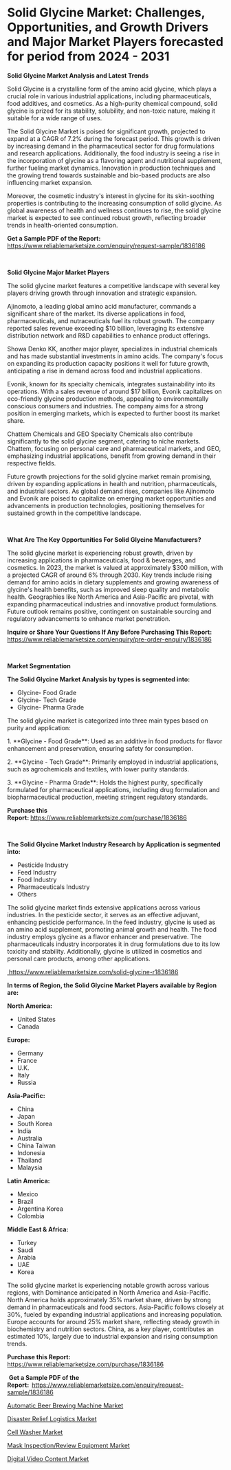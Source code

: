 <p><h1>Solid Glycine Market: Challenges, Opportunities, and Growth Drivers and Major Market Players forecasted for period from 2024 - 2031</h1></p><p><strong>Solid Glycine Market Analysis and Latest Trends</strong></p>
<p><p>Solid Glycine is a crystalline form of the amino acid glycine, which plays a crucial role in various industrial applications, including pharmaceuticals, food additives, and cosmetics. As a high-purity chemical compound, solid glycine is prized for its stability, solubility, and non-toxic nature, making it suitable for a wide range of uses.</p><p>The Solid Glycine Market is poised for significant growth, projected to expand at a CAGR of 7.2% during the forecast period. This growth is driven by increasing demand in the pharmaceutical sector for drug formulations and research applications. Additionally, the food industry is seeing a rise in the incorporation of glycine as a flavoring agent and nutritional supplement, further fueling market dynamics. Innovation in production techniques and the growing trend towards sustainable and bio-based products are also influencing market expansion.</p><p>Moreover, the cosmetic industry's interest in glycine for its skin-soothing properties is contributing to the increasing consumption of solid glycine. As global awareness of health and wellness continues to rise, the solid glycine market is expected to see continued robust growth, reflecting broader trends in health-oriented consumption.</p></p>
<p><strong>Get a Sample PDF of the Report:&nbsp;</strong> <a href="https://www.reliablemarketsize.com/enquiry/request-sample/1836186?utm_campaign=1105&utm_medium=2&utm_source=Github&utm_content=ia&utm_term=19112024&utm_id=solid-glycine">https://www.reliablemarketsize.com/enquiry/request-sample/1836186</a></p>
<p>&nbsp;</p>
<p><strong>Solid Glycine Major Market Players</strong></p>
<p><p>The solid glycine market features a competitive landscape with several key players driving growth through innovation and strategic expansion. </p><p>Ajinomoto, a leading global amino acid manufacturer, commands a significant share of the market. Its diverse applications in food, pharmaceuticals, and nutraceuticals fuel its robust growth. The company reported sales revenue exceeding $10 billion, leveraging its extensive distribution network and R&D capabilities to enhance product offerings.</p><p>Showa Denko KK, another major player, specializes in industrial chemicals and has made substantial investments in amino acids. The company's focus on expanding its production capacity positions it well for future growth, anticipating a rise in demand across food and industrial applications.</p><p>Evonik, known for its specialty chemicals, integrates sustainability into its operations. With a sales revenue of around $17 billion, Evonik capitalizes on eco-friendly glycine production methods, appealing to environmentally conscious consumers and industries. The company aims for a strong position in emerging markets, which is expected to further boost its market share.</p><p>Chattem Chemicals and GEO Specialty Chemicals also contribute significantly to the solid glycine segment, catering to niche markets. Chattem, focusing on personal care and pharmaceutical markets, and GEO, emphasizing industrial applications, benefit from growing demand in their respective fields.</p><p>Future growth projections for the solid glycine market remain promising, driven by expanding applications in health and nutrition, pharmaceuticals, and industrial sectors. As global demand rises, companies like Ajinomoto and Evonik are poised to capitalize on emerging market opportunities and advancements in production technologies, positioning themselves for sustained growth in the competitive landscape.</p></p>
<p>&nbsp;</p>
<p><strong>What Are The Key Opportunities For Solid Glycine Manufacturers?</strong></p>
<p><p>The solid glycine market is experiencing robust growth, driven by increasing applications in pharmaceuticals, food & beverages, and cosmetics. In 2023, the market is valued at approximately $300 million, with a projected CAGR of around 6% through 2030. Key trends include rising demand for amino acids in dietary supplements and growing awareness of glycine's health benefits, such as improved sleep quality and metabolic health. Geographies like North America and Asia-Pacific are pivotal, with expanding pharmaceutical industries and innovative product formulations. Future outlook remains positive, contingent on sustainable sourcing and regulatory advancements to enhance market penetration.</p></p>
<p><strong>Inquire or Share Your Questions If Any Before Purchasing This Report:</strong> <a href="https://www.reliablemarketsize.com/enquiry/pre-order-enquiry/1836186?utm_campaign=1105&utm_medium=2&utm_source=Github&utm_content=ia&utm_term=19112024&utm_id=solid-glycine">https://www.reliablemarketsize.com/enquiry/pre-order-enquiry/1836186</a></p>
<p>&nbsp;</p>
<p><strong>Market Segmentation</strong></p>
<p><strong>The Solid Glycine Market Analysis by types is segmented into:</strong></p>
<p><ul><li>Glycine- Food Grade</li><li>Glycine- Tech Grade</li><li>Glycine- Pharma Grade</li></ul></p>
<p><p>The solid glycine market is categorized into three main types based on purity and application: </p><p>1. **Glycine - Food Grade**: Used as an additive in food products for flavor enhancement and preservation, ensuring safety for consumption. </p><p>2. **Glycine - Tech Grade**: Primarily employed in industrial applications, such as agrochemicals and textiles, with lower purity standards. </p><p>3. **Glycine - Pharma Grade**: Holds the highest purity, specifically formulated for pharmaceutical applications, including drug formulation and biopharmaceutical production, meeting stringent regulatory standards.</p></p>
<p><strong>Purchase this Report:&nbsp;</strong><a href="https://www.reliablemarketsize.com/purchase/1836186?utm_campaign=1105&utm_medium=2&utm_source=Github&utm_content=ia&utm_term=19112024&utm_id=solid-glycine">https://www.reliablemarketsize.com/purchase/1836186</a></p>
<p>&nbsp;</p>
<p><strong>The Solid Glycine Market Industry Research by Application is segmented into:</strong></p>
<p><ul><li>Pesticide Industry</li><li>Feed Industry</li><li>Food Industry</li><li>Pharmaceuticals Industry</li><li>Others</li></ul></p>
<p><p>The solid glycine market finds extensive applications across various industries. In the pesticide sector, it serves as an effective adjuvant, enhancing pesticide performance. In the feed industry, glycine is used as an amino acid supplement, promoting animal growth and health. The food industry employs glycine as a flavor enhancer and preservative. The pharmaceuticals industry incorporates it in drug formulations due to its low toxicity and stability. Additionally, glycine is utilized in cosmetics and personal care products, among other applications.</p></p>
<p><a href="https://www.reliablemarketsize.com/solid-glycine-r1836186?utm_campaign=1105&utm_medium=2&utm_source=Github&utm_content=ia&utm_term=19112024&utm_id=solid-glycine">&nbsp;https://www.reliablemarketsize.com/solid-glycine-r1836186</a></p>
<p><strong>In terms of Region, the Solid Glycine Market Players available by Region are:</strong></p>
<p>
    <p> <strong> North America: </strong>
        <ul>
            <li>United States</li>
            <li>Canada</li>
        </ul>
        </p> 
    <p> <strong> Europe: </strong>
        <ul>
            <li>Germany</li>
            <li>France</li>
            <li>U.K.</li>
            <li>Italy</li>
            <li>Russia</li>
        </ul>
        </p> 
    <p> <strong> Asia-Pacific: </strong>
        <ul>
            <li>China</li>
            <li>Japan</li>
            <li>South Korea</li>
            <li>India</li>
            <li>Australia</li>
            <li>China Taiwan</li>
            <li>Indonesia</li>
            <li>Thailand</li>
            <li>Malaysia</li>
        </ul>
        </p> 
    <p> <strong> Latin America: </strong>
        <ul>
            <li>Mexico</li>
            <li>Brazil</li>
            <li>Argentina Korea</li>
            <li>Colombia</li>
        </ul>
        </p> 
    <p> <strong> Middle East & Africa: </strong>
        <ul>
            <li>Turkey</li>
            <li>Saudi</li>
            <li>Arabia</li>
            <li>UAE</li>
            <li>Korea</li>
        </ul>
    </p>
    </p>
<p><p>The solid glycine market is experiencing notable growth across various regions, with Dominance anticipated in North America and Asia-Pacific. North America holds approximately 35% market share, driven by strong demand in pharmaceuticals and food sectors. Asia-Pacific follows closely at 30%, fueled by expanding industrial applications and increasing population. Europe accounts for around 25% market share, reflecting steady growth in biochemistry and nutrition sectors. China, as a key player, contributes an estimated 10%, largely due to industrial expansion and rising consumption trends.</p></p>
<p><strong>Purchase this Report: </strong><a href="https://www.reliablemarketsize.com/purchase/1836186?utm_campaign=1105&utm_medium=2&utm_source=Github&utm_content=ia&utm_term=19112024&utm_id=solid-glycine">https://www.reliablemarketsize.com/purchase/1836186</a></p>
<p>&nbsp;<strong>Get a Sample PDF of the Report:&nbsp;&nbsp;</strong><a href="https://www.reliablemarketsize.com/enquiry/request-sample/1836186?utm_campaign=1105&utm_medium=2&utm_source=Github&utm_content=ia&utm_term=19112024&utm_id=solid-glycine">https://www.reliablemarketsize.com/enquiry/request-sample/1836186</a></p>
<p><strong></strong></p>
<p><p><a href="https://www.linkedin.com/pulse/automatic-beer-brewing-machine-market-size-share-trends-analysis-jrtje?utm_campaign=1105&utm_medium=2&utm_source=Github&utm_content=ia&utm_term=19112024&utm_id=solid-glycine">Automatic Beer Brewing Machine Market</a></p><p><a href="https://issuu.com/reportprime-2/docs/disaster-relief-logistics-market-si_26c2234b874523?utm_campaign=1105&utm_medium=2&utm_source=Github&utm_content=ia&utm_term=19112024&utm_id=solid-glycine">Disaster Relief Logistics Market</a></p><p><a href="https://www.linkedin.com/pulse/cell-washer-market-outlook-share-analysis-growth-trends-cgzhe?utm_campaign=1105&utm_medium=2&utm_source=Github&utm_content=ia&utm_term=19112024&utm_id=solid-glycine">Cell Washer Market</a></p><p><a href="https://github.com/NorbertYates/Market-Research-Report-List-7/blob/main/mask-inspectionreview-equipment-market.md?utm_campaign=1105&utm_medium=2&utm_source=Github&utm_content=ia&utm_term=19112024&utm_id=solid-glycine">Mask Inspection/Review Equipment Market</a></p><p><a href="https://issuu.com/reportprime-2/docs/digital-video-content-market-size-2_0a46594b85deff?utm_campaign=1105&utm_medium=2&utm_source=Github&utm_content=ia&utm_term=19112024&utm_id=solid-glycine">Digital Video Content Market</a></p></p>